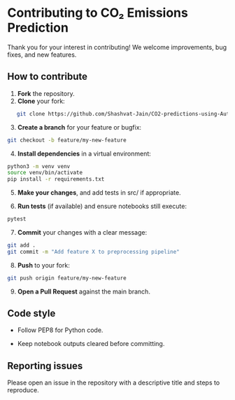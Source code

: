 # Contributing to CO₂ Emissions Prediction

Thank you for your interest in contributing! We welcome improvements, bug fixes, and new features.

## How to contribute

1. **Fork** the repository.
2. **Clone** your fork:

```bash
   git clone https://github.com/Shashvat-Jain/CO2-predictions-using-Automotive-Features.git
```

3. **Create a branch** for your feature or bugfix:

```bash
git checkout -b feature/my-new-feature
```

4. **Install dependencies** in a virtual environment:

```bash
python3 -m venv venv
source venv/bin/activate
pip install -r requirements.txt
```

5. **Make your changes**, and add tests in src/ if appropriate.

6. **Run tests** (if available) and ensure notebooks still execute:

```bash
pytest
```

7. **Commit** your changes with a clear message:

```bash
git add .
git commit -m "Add feature X to preprocessing pipeline"
```

8. **Push** to your fork:

```bash
git push origin feature/my-new-feature
```

9. **Open a Pull Request** against the main branch.

## Code style

- Follow PEP8 for Python code.

- Keep notebook outputs cleared before committing.

## Reporting issues

Please open an issue in the repository with a descriptive title and steps to reproduce.
